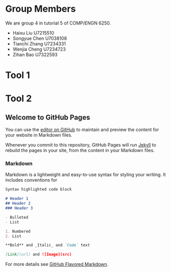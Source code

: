 # Group Members

We are group 4 in tutorial 5 of COMP/ENGN 6250.

- Haixu Liu U7215510
- Songyue Chen U7038108
- Tianchi Zhang U7234331
- Wenjia Cheng U7234723
- Zihan Bao U7322593

# Tool 1

# Tool 2


## Welcome to GitHub Pages

You can use the [editor on GitHub](https://github.com/tianchizhangthomas/6250-Toolkit-Portfolio/edit/gh-pages/index.md) to maintain and preview the content for your website in Markdown files.

Whenever you commit to this repository, GitHub Pages will run [Jekyll](https://jekyllrb.com/) to rebuild the pages in your site, from the content in your Markdown files.

### Markdown

Markdown is a lightweight and easy-to-use syntax for styling your writing. It includes conventions for

```markdown
Syntax highlighted code block

# Header 1
## Header 2
### Header 3

- Bulleted
- List

1. Numbered
2. List

**Bold** and _Italic_ and `Code` text

[Link](url) and ![Image](src)
```

For more details see [GitHub Flavored Markdown](https://guides.github.com/features/mastering-markdown/).

